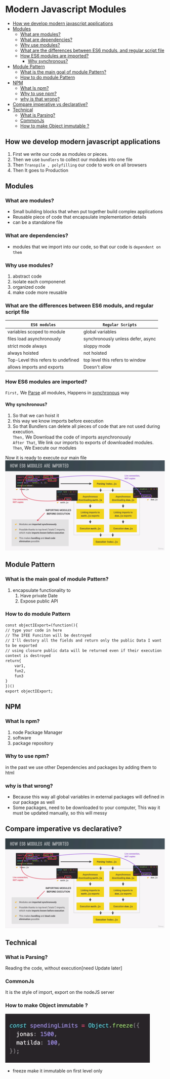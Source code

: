 # Modern Javascript Modules

- [How we develop modern javascript applications](#how-we-develop-modern-javascript-applications)
- [Modules](#modules)
  - [What are modules?](#what-are-modules)
  - [What are dependencies?](#what-are-dependencies)
  - [Why use modules?](#why-use-modules)
  - [What are the differences between ES6 moduls, and regular script file](#what-are-the-differences-between-es6-moduls-and-regular-script-file)
  - [How ES6 modules are imported?](#how-es6-modules-are-imported)
    - [Why synchronous?](#why-synchronous)
- [Module Pattern](#module-pattern)
  - [What is the main goal of module Pattern?](#what-is-the-main-goal-of-module-pattern)
  - [How to do module Pattern](#how-to-do-module-pattern)
- [NPM](#npm)
  - [What Is npm?](#what-is-npm)
  - [Why to use npm?](#why-to-use-npm)
  - [why is that wrong?](#why-is-that-wrong)
- [Compare imperative vs declarative?](#compare-imperative-vs-declarative)
- [Technical](#technical)
  - [What is Parsing?](#what-is-parsing)
  - [CommonJs](#commonjs)
  - [How to make Object immutable ?](#how-to-make-object-immutable-)

## How we develop modern javascript applications

1. First we write our code as modules or pieces.
2. Then we use `bundlers` to collect our modules into one file
3. Then `Transpile , polyfilling` our code to work on all browsers
4. Then It goes to Production

## Modules

### What are modules?

- Small building blocks that when put together build complex applications
- Reusable piece of code that encapsulate implementation details
- can be a standalone file

### What are dependencies?

- modules that we import into our code, so that our code is `dependent on them`

### Why use modules?

1. abstract code
2. isolate each componenet
3. organized code
4. make code more reusable

### What are the differences between ES6 moduls, and regular script file

| `ES6 modules`                      | `Regular Scripts`                 |
| ---------------------------------- | --------------------------------- |
| variables scoped to module         | global variables                  |
| files load asynchronously          | synchronously unless defer, async |
| strict mode always                 | sloppy mode                       |
| always hoisted                     | not hoisted                       |
| Top-Level this refers to undefined | top level this refers to window   |
| allows imports and exports         | Doesn't allow                     |

### How ES6 modules are imported?

`First,` We [Parse](#what-is-parsing) all modules, Happens in [synchronous](#why-synchronous) way

#### Why synchronous?

1. So that we can hoist it
2. this way we know imports before execution
3. So that Bundlers can delete all pieces of code that are not used during execution.  
   `Then,` We Download the code of imports asynchronously  
   `After That`, We link our imports to exports of downloaded modules.  
   `Then`, We Execute our modules

Now it is ready to execute our main file  
![How ES6 Modules are imported](imgBank/How%20ES6%20Modules%20are%20imported.png)

## Module Pattern

### What is the main goal of module Pattern?

1. encapsulate functionality to
   1. Have private Date
   2. Expose public API

### How to do module Pattern

```JS
const objectIExport=(function(){
// type your code in here
// The IFEE Funciton will be destroyed
// I'll destory all the fields and return only the public Data I want to be exported
// using closure public data will be returned even if their execution context is destroyed
return{
	var1,
	fun2,
	fun3
}
})()
export objectIExport;
```

## NPM

### What Is npm?

1. node Package Manager
2. software
3. package repository

### Why to use npm?

in the past we use other Dependencies and packages by adding them to html

### why is that wrong?

- Because this way all global variables in external packages will defined in our package as well
- Some packages, need to be downloaded to your computer, This way it must be updated manually, so this will messy

## Compare imperative vs declarative?

![imperave VS declarative.png](imgBank/How%20ES6%20Modules%20are%20imported.png)

## Technical

### What is Parsing?

Reading the code, without execution[need Update later]

### CommonJs

It is the style of import, export on the nodeJS server

### How to make Object immutable ?

![Object.freeze.png](imgBank/Object.freeze.png)

- freeze make it immutable on first level only

